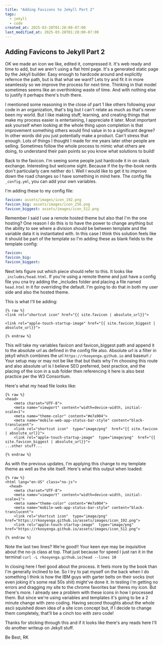 ```yaml
---
title: "Adding Favicons to Jekyll Part 2"
tags:
  - jekyll
  - code
created_at: 2025-03-28T01:28:00-07:00
last_modified_at: 2025-03-28T01:28:00-07:00
---
```


## Adding Favicons to Jekyll Part 2

OK we made an icon we like, edited it, compressed it. It's web ready and time to add, but we aren't using a flat html page. It's a generated static page by the Jekyll builder. Easy enough to hardcode around and explicitly refernce the path, but is that what we want? Lets try and fit it in more seamlessly so we improve the process for next time. Thinking in that model sometimes seems like an overthinking waste of time. And with nothing else to justify it perhaps there's truth there. 

I mentioned some reasoning in the close of part 1 like others following your code in an organization, that's big but I can't relate as much as that's never been my world. But I like making stuff, learning, and creating things that make my process easier is entertaining, I appreciate it later. Most important ask yourself when looking at the whole thing upon completion is that improvement something others would find value in to a significant degree? In other words did you just potentially make a product. Can't stress that enough. Lots of things I thought I made for me years later other people are selling. Sometimes follow the whole process to mimic what others are doing, to understand their pain points so you know what solutions to build!

Back to the favicon. I'm seeing some people just hardcode it in on stack exchange. Interesting but welcome sight. Because if the by-the-book nerds don't particularly care neither do I. Well I would like to get it to improve down the road changes so I have something in mind here. The config file ``_config.yml``, you can add your own variables.

I'm adding these to my config file:

```yaml
favicon: assets/images/icon_192.png
favicon_big: assets/images/icon_256.png
favicon_biggest: assets/images/icon_512.png
```

Remember I said I use a remote hosted theme but also that I'm the one hosting? One reason I do this is to have the power to change anything but the ability to see where a division should be between template and the variable data it is instantiated with. In this case I think this solution feels like it should be part of the template so I'm adding these as blank fields to the template config:

```yaml
favicon: 
favicon_big:
favicon_biggest:
```
 
Next lets figure out which piece should refer to this. It looks like ``_includes/head.html``. If you're using a remote theme and just have a config file you cna try adding the _includes folder and placing a file named ``head.html`` in it for overriding the default. I'm going to do that in both my user side and also the hosted theme. 

This is what I'll be adding:

```liquid
{% raw %}
<link rel="shortcut icon" href="{{ site.favicon | absolute_url}}">

<link rel="apple-touch-startup-image" href="{{ site.favicon_biggest | absolute_url}}">

{% endraw %}
```

This will take my variables favicon and favicon_biggest path and append it to the absolute url as defined in the config file also. Absolute url is a filter in jekyll which combines the url ``https://rkooyenga.github.io`` and baseurl ``/`` Your setup may or may not be like that but thats why I'm choosing this route and also absolute url is I believe SEO preferred, best practice, and the placing of the icon in a sub folder then referencing it here is also best practice per the W3 Consortium. 

Here's what my head file looks like:

```liquid
{% raw %}
<head>
    <meta charset="UTF-8">
    <meta name="viewport" content="width=device-width, initial-scale=1">
    <meta name="theme-color" content="#e7a904">
    <meta name="mobile-web-app-status-bar-style" content="black-translucent">
    <link rel="shortcut icon"  type="image/png"  href="{{ site.favicon | absolute_url}}">
    <link rel="apple-touch-startup-image"  type="image/png"  href="{{ site.favicon_biggest | absolute_url}}">
...other stuff...

{% endraw %}
```

As with the previous updates, I'm applying this change to my template theme as well as the site itself. Here's what this output when loaded:

```liquid
{% raw %}
<html lang="en-US" class="no-js">
  <head>
    <meta charset="UTF-8">
    <meta name="viewport" content="width=device-width, initial-scale=1">
    <meta name="theme-color" content="#e7a904">
    <meta name="mobile-web-app-status-bar-style" content="black-translucent">
    <link rel="shortcut icon"  type="image/png"  href="https://rkooyenga.github.io/assets/images/icon_192.png">
    <link rel="apple-touch-startup-image"  type="image/png"  href="https://rkooyenga.github.io/assets/images/icon_512.png">

{% endraw %}
```

Note the last two lines? We're good!! Your keen eye may be inquisitive about the no-js class at top. That just because for speed I just ran it in the terminal ``curl -L rkooyenga.github.io|head --lines 10``


In closing here I feel good about the process. It feels more by the book than I'm generally inclined to be. So I try to pat myself on the back when I do something I think is how the IBM guys with garter belts on their socks (not even joking it's some real 50s shit) might've done it. In testing i'm getting no errors and dragging my site to the chrome favorites bar theres my icon. But there's more. I already see a problem with these icons in how I processed them. But since we're using variables and templates it's going to be a 2 minute change with zero coding. Having second thoughts about the whole ascii squished down idea of a site icon concept but, if I decide to change them completely, that'll be a cinch too with zero code!

Thanks for sticking through this and if it looks like there's any reads here I'll do another writeup on Jekyll stuff.

Be Best,
RK
